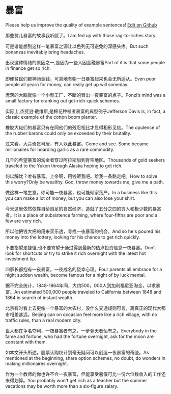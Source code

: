 # 暴富

Please help us improve the quality of example sentences! [Edit on Github](https://github.com/jiyushe/jiyu-example-sentence-source/blob/main/chinese/baofu.md)

<p><span class="chinese">那些贫儿暴富的故事我听腻了。</span><span class="english">I am fed up with those rag-to-riches story.</span></p>

<p><span class="chinese">可是谁能想到这样一笔暴富之源让以色列无可避免的深感头疼。</span><span class="english">But such bonanzas inevitably bring headaches.</span></p>

<p><span class="chinese">出现这种情绪的原因之一,是因为一些人因金融暴富</span><span class="english">Part of it is that some people in finance get so rich.</span></p>

<p><span class="chinese">即便贫民们都神驰金钱，可真地有朝一日暴富起来也会无所适从。</span><span class="english">Even poor people all yearn for money, can really get up will someday.</span></p>

<p><span class="chinese">庞茨的大脑就像一个小型工厂，不断的冒出一夜暴富的点子。</span><span class="english">Ponzi’s mind was a small factory for cranking out get-rich-quick schemes.</span></p>

<p><span class="chinese">实际上,杰斐逊·戴维斯,是棉花种植者暴富的典型例子</span><span class="english">Jefferson Davis is, in fact, a classic example of the cotton boom planter.</span></p>

<p><span class="chinese">橡胶大佬们的暴富只有在同他们的残忍相比才显得相形见绌。</span><span class="english">The opulence of the rubber barons could only be exceeded by their brutality.</span></p>

<p><span class="chinese">过来看，大蒜奇货可居，有人以此暴富。</span><span class="english">Come and see. Some became millionaires for hoarding garlic as a rare commodity.</span></p>

<p><span class="chinese">几千的希望暴富的淘金者穿过阿拉斯加到育空地区。</span><span class="english">Thousands of gold seekers traveled to the Yukon through Alaska hoping to get rich.</span></p>

<p><span class="chinese">何以解忧？唯有暴富。上帝啊，用钱砸我吧。给我一条路走吧。</span><span class="english">How to solve this worry?Only be wealthy. God, throw money towards me, give me a path.</span></p>

<p><span class="chinese">做这样一笔生意，你可能一夜暴富，也可能倾家荡产。</span><span class="english">In a business like this you can make a lot of money, but you can also lose your shirt.</span></p>

<p><span class="chinese">今天这里依然依靠自给自足的自然经济，造就了五分之四的穷人和极少数的暴富者。</span><span class="english">It is a place of subsistence farming, where four-fifths are poor and a few are very rich.</span></p>

<p><span class="chinese">所以他把钱大把的用来买乐透，寻找一夜暴富的机会。</span><span class="english">And so he's poured his money into the lottery, looking for his chance to get rich quickly.</span></p>

<p><span class="chinese">不要指望走捷径,也不要寄望于通过得到最新的热点投资信息一夜暴富。</span><span class="english">Don’t look for shortcuts or try to strike it rich overnight with the latest hot investment tip.</span></p>

<p><span class="chinese">四家长都抱有一夜暴富，一夜成名的侥幸心理。</span><span class="english">Four parents all embrace for a night sudden wealth, become famous for a night of by luck mental.</span></p>

<p><span class="chinese">据不完全统计，1848-1864年间，大约500，000人到加利福尼亚淘金，以求暴富。</span><span class="english">An estimated 500,000 people traveled to California between 1848 and 1864 in search of instant wealth.</span></p>

<p><span class="chinese">北京有时看上去更像一个暴富的大农村，没什么交通规则可言，离真正的现代大都市相差甚远。</span><span class="english">Beijing can on occasion feel more like a rich village, with no traffic rules, than a real modern city.</span></p>

<p><span class="chinese">世人都在争名夺利，一夜暴富者有之，一步登天者恒有之。</span><span class="english">Everybody in the fame and fortune, who had the fortune overnight, ask for the moon are constant with them.</span></p>

<p><span class="chinese">如本文开头所述，股票认购权计划毫无疑问可以创造一夜暴富的奇迹。</span><span class="english">As mentioned at the beginning, share option schemes, no doubt, do wonders in making millionaires overnight.</span></p>

<p><span class="chinese">作为一个教师的你也许不会一夜暴富，但能享受暑假可比一份六位数收入的工作还来得划算。</span><span class="english">You probably won't get rich as a teacher but the summer vacations may be worth more than a six-figure salary.</span></p>

